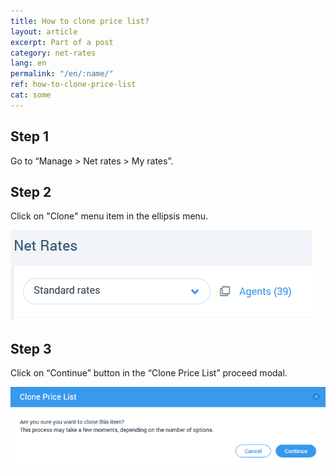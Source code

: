 ```yaml
---
title: How to clone price list?
layout: article
excerpt: Part of a post
category: net-rates
lang: en
permalink: "/en/:name/"
ref: how-to-clone-price-list
cat: some
---
```


## **Step 1**

Go to “Manage > Net rates > My rates”. 

## **Step 2**

Click on "Сlone" menu item in the ellipsis menu. 

![How_to_clone_price-list1](/assets/images/how_to_clone_price-list1.png)

## **Step 3**

Click on “Continue” button in the “Clone Price List” proceed modal. 

![How_to_clone_price-list2](/assets/images/how_to_clone_price-list2.png)
